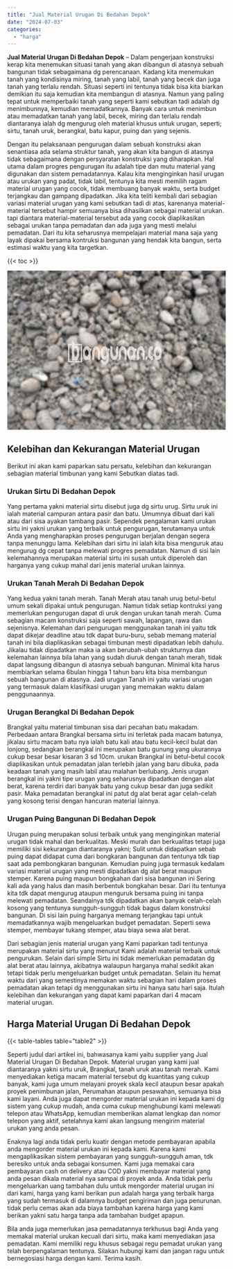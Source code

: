 ```yaml
---
title: "Jual Material Urugan Di Bedahan Depok"
date: "2024-07-03"
categories: 
  - "harga"
---
```


**Jual Material Urugan Di Bedahan Depok** – Dalam pengerjaan konstruksi kerap kita menemukan situasi tanah yang akan dibangun di atasnya sebuah bangunan tidak sebagaimana dg perencanaan. Kadang kita menemukan tanah yang kondisinya miring, tanah yang labil, tanah yang becek dan juga tanah yang terlalu rendah. Situasi seperti ini tentunya tidak bisa kita biarkan demikian itu saja kemudian kita membangun di atasnya. Namun yang paling tepat untuk memperbaiki tanah yang seperti kami sebutkan tadi adalah dg menimbunnya, kemudian memadatkannya. Banyak cara untuk menimbun atau memadatkan tanah yang labil, becek, miring dan terlalu rendah diantaranya ialah dg mengurug oleh material khusus untuk urugan, seperti; sirtu, tanah uruk, berangkal, batu kapur, puing dan yang sejenis.

Dengan itu pelaksanaan pengurugan dalam sebuah konstruksi akan senantiasa ada selama struktur tanah, yang akan kita bangun di atasnya tidak sebagaimana dengan persyaratan konstruksi yang diharapkan. Hal utama dalam progres pengurugan itu adalah tipe dan mutu material yang digunakan dan sistem pemadatannya. Kalau kita menginginkan hasil urugan atau urukan yang padat, tidak labil, tentunya kita mesti memilih ragam material urugan yang cocok, tidak membuang banyak waktu, serta budget terjangkau dan gampang dipadatkan. Jika kita teliti kembali dari sebagian variasi material urugan yang kami sebutkan tadi di atas, karenanya material-material tersebut hampir semuanya bisa dihasilkan sebagai material urukan. tapi diantara material-material tersebut ada yang cocok diaplikasikan sebagai urukan tanpa pemadatan dan ada juga yang mesti melalui pemadatan. Dari itu kita seharusnya mempelajari material mana saja yang layak dipakai bersama kontruksi bangunan yang hendak kita bangun, serta estimasi waktu yang kita targetkan.

{{< toc >}}

![Jual Material Urugan Di Bedahan Depok](/images/jual-urugan-22.png)

## Kelebihan dan Kekurangan Material Urugan

Berikut ini akan kami paparkan satu persatu, kelebihan dan kekurangan sebagian material timbunan yang kami Sebutkan diatas tadi.

### Urukan Sirtu Di Bedahan Depok

Yang pertama yakni material sirtu disebut juga dg sirtu urug. Sirtu uruk ini ialah material campuran antara pasir dan batu. Umumnya dibuat dari kali atau dari sisa ayakan tambang pasir. Sependek pengalaman kami urukan sirtu ini yakni urukan yang terbaik untuk pengurugan, terutamanya untuk Anda yang mengharapkan proses pengurugan berjalan dengan segera tanpa menunggu lama. Kelebihan dari sirtu ini ialah kita bisa menguruk atau mengurug dg cepat tanpa melewati progres pemadatan. Namun di sisi lain kelemahannya merupakan material sirtu ini susah untuk diperoleh dan harganya yang cukup mahal dari jenis material urukan lainnya.

### Urukan Tanah Merah Di Bedahan Depok

Yang kedua yakni tanah merah. Tanah Merah atau tanah urug betul-betul umum sekali dipakai untuk pengurugan. Namun tidak setiap kontruksi yang memerlukan pengurugan dapat di uruk dengan urukan tanah merah. Cuma sebagian macam konstruksi saja seperti sawah, lapangan, rawa dan sejenisnya. Kelemahan dari pengurugan menggunakan tanah ini yaitu tdk dapat dikejar deadline atau tdk dapat buru-buru, sebab memang material tanah ini bila diaplikasikan sebagai timbunan mesti dipadatkan lebih dahulu. Jikalau tidak dipadatkan maka ia akan berubah-ubah strukturnya dan kelemahan lainnya bila lahan yang sudah diuruk dengan tanah merah, tidak dapat langsung dibangun di atasnya sebuah bangunan. Minimal kita harus membiarkan selama 6bulan hingga 1 tahun baru kita bisa membangun sebuah bangunan di atasnya. Jadi urugan Tanah ini yaitu variasi urugan yang termasuk dalam klasifikasi urugan yang memakan waktu dalam penggunaannya.

### Urugan Berangkal Di Bedahan Depok

Brangkal yaitu material timbunan sisa dari pecahan batu makadam. Perbedaan antara Brangkal bersama sirtu ini terletak pada macam batunya, jikalau sirtu macam batu nya ialah batu kali atau batu kecil-kecil bulat dan lonjong, sedangkan berangkal ini merupakan batu gunung yang ukurannya cukup besar besar kisaran 3 sd 10cm. urukan Brangkal ini betul-betul cocok diaplikasikan untuk pemadatan jalan terlebih jalan yang baru dibuka, pada keadaan tanah yang masih labil atau malahan berlubang. Jenis urugan berangkal ini yakni tipe urugan yang seharusnya dipadatkan dengan alat berat, karena terdiri dari banyak batu yang cukup besar dan juga sedikit pasir. Maka pemadatan berangkal ini patut dg alat berat agar celah-celah yang kosong terisi dengan hancuran material lainnya.

### Urugan Puing Bangunan Di Bedahan Depok

Urugan puing merupakan solusi terbaik untuk yang menginginkan material urugan tidak mahal dan berkualitas. Meski murah dan berkualitas tetapi juga memiliki sisi kekurangan diantaranya yakni; Sulit untuk didapatkan sebab puing dapat didapat cuma dari bongkaran bangunan dan tentunya tdk tiap saat ada pembongkaran bangunan. Kemudian puing juga termasuk kedalam variasi material urugan yang mesti dipadatkan dg alat berat maupun stemper. Karena puing maupun bongkahan dari sisa bangunan ini Sering kali ada yang halus dan masih berbentuk bongkahan besar. Dari itu tentunya kita tdk dapat mengurug ataupun menguruk bersama puing ini tanpa melewati pemadatan. Seandainya tdk dipadatkan akan banyak celah-celah kosong yang tentunya sungguh-sungguh tidak bagus dalam konstruksi bangunan. Di sisi lain puing harganya memang terjangkau tapi untuk memadatkannya wajib mengeluarkan budget pemadatan. Seperti sewa stemper, membayar tukang stemper, atau biaya sewa alat berat.

Dari sebagian jenis material urugan yang Kami paparkan tadi tentunya merupakan material sirtu yang menurut Kami adalah material terbaik untuk pengurukan. Selain dari simple Sirtu ini tidak memerlukan pemadatan dg alat berat atau lainnya, akibatnya walaupun harganya mahal sedikit akan tetapi tidak perlu mengeluarkan budget untuk pemadatan. Selain itu hemat waktu dari yang semestinya memakan waktu sebagian hari dalam proses pemadatan akan tetapi dg menggunakan sirtu ini hanya satu hari saja. Itulah kelebihan dan kekurangan yang dapat kami paparkan dari 4 macam material urugan.

## Harga Material Urugan Di Bedahan Depok

{{< table-tables table="table2" >}}

Seperti judul dari artikel ini, bahwasanya kami yaitu supplier yang Jual Material Urugan Di Bedahan Depok. Material urugan yang kami jual diantaranya yakni sirtu uruk, Brangkal, tanah uruk atau tanah merah. Kami menyediakan ketiga macam material tersebut dg kuantitas yang cukup banyak, kami juga umum melayani proyek skala kecil ataupun besar apakah proyek penimbunan jalan, Perumahan ataupun pesawahan, semuanya bisa kami layani. Anda juga dapat mengorder material urukan ini kepada kami dg sistem yang cukup mudah, anda cuma cukup menghubungi kami melewati telepon atau WhatsApp, kemudian memberikan alamat lengkap dan nomor telepon yang aktif, setelahnya kami akan langsung mengirim material urukan yang anda pesan.

Enaknya lagi anda tidak perlu kuatir dengan metode pembayaran apabila anda mengorder material urukan ini kepada kami. Karena kami mengaplikasikan sistem pembayaran yang sungguh-sungguh aman, tdk beresiko untuk anda sebagai konsumen. Kami juga memakai cara pembayaran cash on delivery atau COD yakni membayar material yang anda pesan dikala material nya sampai di proyek anda. Anda tidak perlu mengeluarkan uang tambahan dulu untuk mengorder material urugan ini dari kami, harga yang kami berikan pun adalah harga yang terbaik harga yang sudah termasuk di dalamnya budget pengiriman dan juga penurunan. tidak perlu cemas akan ada biaya tambahan karena harga yang kami berikan yakni satu harga tanpa ada tambahan budget apapun.

Bila anda juga memerlukan jasa pemadatannya terkhusus bagi Anda yang memakai material urukan kecuali dari sirtu, maka kami menyediakan jasa pemadatan. Kami memiliki regu khusus sebagai regu pemadat urukan yang telah berpengalaman tentunya. Silakan hubungi kami dan jangan ragu untuk bernegosiasi harga dengan kami. Terima kasih.
